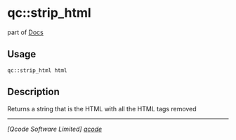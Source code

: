 qc::strip_html
==============

part of [Docs](../index.md)

Usage
-----
`qc::strip_html html`

Description
-----------
Returns a string that is the HTML with all the HTML tags removed

----------------------------------
*[Qcode Software Limited] [qcode]*

[qcode]: http://www.qcode.co.uk "Qcode Software"